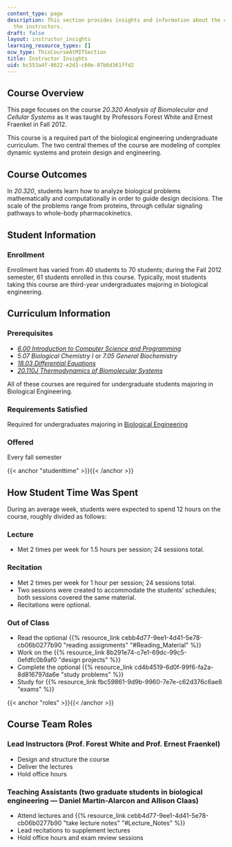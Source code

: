 ```yaml
---
content_type: page
description: This section provides insights and information about the course from
  the instructors.
draft: false
layout: instructor_insights
learning_resource_types: []
ocw_type: ThisCourseAtMITSection
title: Instructor Insights
uid: bc553a4f-8622-e2d3-c60e-87b6d361ffd2
---
```

## Course Overview

This page focuses on the course _20.320 Analysis of Biomolecular and Cellular Systems_ as it was taught by Professors Forest White and Ernest Fraenkel in Fall 2012.

This course is a required part of the biological engineering undergraduate curriculum. The two central themes of the course are modeling of complex dynamic systems and protein design and engineering.

## Course Outcomes

In _20.320_, students learn how to analyze biological problems mathematically and computationally in order to guide design decisions. The scale of the problems range from proteins, through cellular signaling pathways to whole-body pharmacokinetics.

## Student Information

### Enrollment

Enrollment has varied from 40 students to 70 students; during the Fall 2012 semester, 61 students enrolled in this course. Typically, most students taking this course are third-year undergraduates majoring in biological engineering.

## Curriculum Information

### Prerequisites

- [_6.00 Introduction to Computer Science and Programming_](/courses/6-00sc-introduction-to-computer-science-and-programming-spring-2011)
- _5.07 Biological Chemistry I_ or _7.05 General Biochemistry_
- [_18.03 Differential Equations_](/courses/18-03sc-differential-equations-fall-2011)
- [_20.110J Thermodynamics of Biomolecular Systems_](/courses/20-110j-thermodynamics-of-biomolecular-systems-fall-2005)

All of these courses are required for undergraduate students majoring in Biological Engineering.

### Requirements Satisfied

Required for undergraduates majoring in [Biological Engineering](http://web.mit.edu/be/programs/ugrad_requirements.shtml)

### Offered

Every fall semester

{{< anchor "studenttime" >}}{{< /anchor >}}

## How Student Time Was Spent

During an average week, students were expected to spend 12 hours on the course, roughly divided as follows:

### Lecture

- Met 2 times per week for 1.5 hours per session; 24 sessions total.

### Recitation

- Met 2 times per week for 1 hour per session; 24 sessions total.
- Two sessions were created to accommodate the students’ schedules; both sessions covered the same material.
- Recitations were optional.

### Out of Class

- Read the optional {{% resource_link cebb4d77-9ee1-4d41-5e78-cb06b0277b90 "reading assignments" "#Reading_Material" %}}
- Work on the {{% resource_link 8b291e74-c7e1-69dc-99c5-0efdfc0b9af0 "design projects" %}}
- Complete the optional {{% resource_link cd4b4519-6d0f-99f6-fa2a-8d816797da6e "study problems" %}}
- Study for {{% resource_link fbc59861-9d9b-9960-7e7e-c62d376c6ae8 "exams" %}}

{{< anchor "roles" >}}{{< /anchor >}}

## Course Team Roles

### Lead Instructors (Prof. Forest White and Prof. Ernest Fraenkel)

- Design and structure the course
- Deliver the lectures
- Hold office hours

### Teaching Assistants (two graduate students in biological engineering — Daniel Martin-Alarcon and Allison Claas)

- Attend lectures and {{% resource_link cebb4d77-9ee1-4d41-5e78-cb06b0277b90 "take lecture notes" "#Lecture_Notes" %}}
- Lead recitations to supplement lectures
- Hold office hours and exam review sessions
